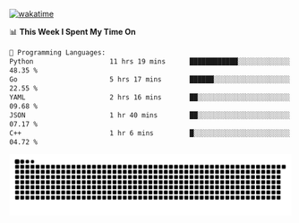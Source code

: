 [![wakatime](https://wakatime.com/badge/user/384f91c6-4eee-411f-8f3b-1b691f58a544.svg)](https://wakatime.com/@384f91c6-4eee-411f-8f3b-1b691f58a544)

<!--START_SECTION:waka-->
📊 **This Week I Spent My Time On** 

```text
💬 Programming Languages: 
Python                   11 hrs 19 mins      ████████████░░░░░░░░░░░░░   48.35 % 
Go                       5 hrs 17 mins       ██████░░░░░░░░░░░░░░░░░░░   22.55 % 
YAML                     2 hrs 16 mins       ██░░░░░░░░░░░░░░░░░░░░░░░   09.68 % 
JSON                     1 hr 40 mins        ██░░░░░░░░░░░░░░░░░░░░░░░   07.17 % 
C++                      1 hr 6 mins         █░░░░░░░░░░░░░░░░░░░░░░░░   04.72 % 
```


<!--END_SECTION:waka-->

<picture>
  <source media="(prefers-color-scheme: dark)" srcset="https://raw.githubusercontent.com/fuwx295/fuwx295/output/github-contribution-grid-snake-dark.svg">
  <source media="(prefers-color-scheme: light)" srcset="https://raw.githubusercontent.com/fuwx295/fuwx295/output/github-contribution-grid-snake.svg">
  <img alt="github contribution grid snake animation" src="https://raw.githubusercontent.com/fuwx295/fuwx295/output/github-contribution-grid-snake.svg">
</picture>

